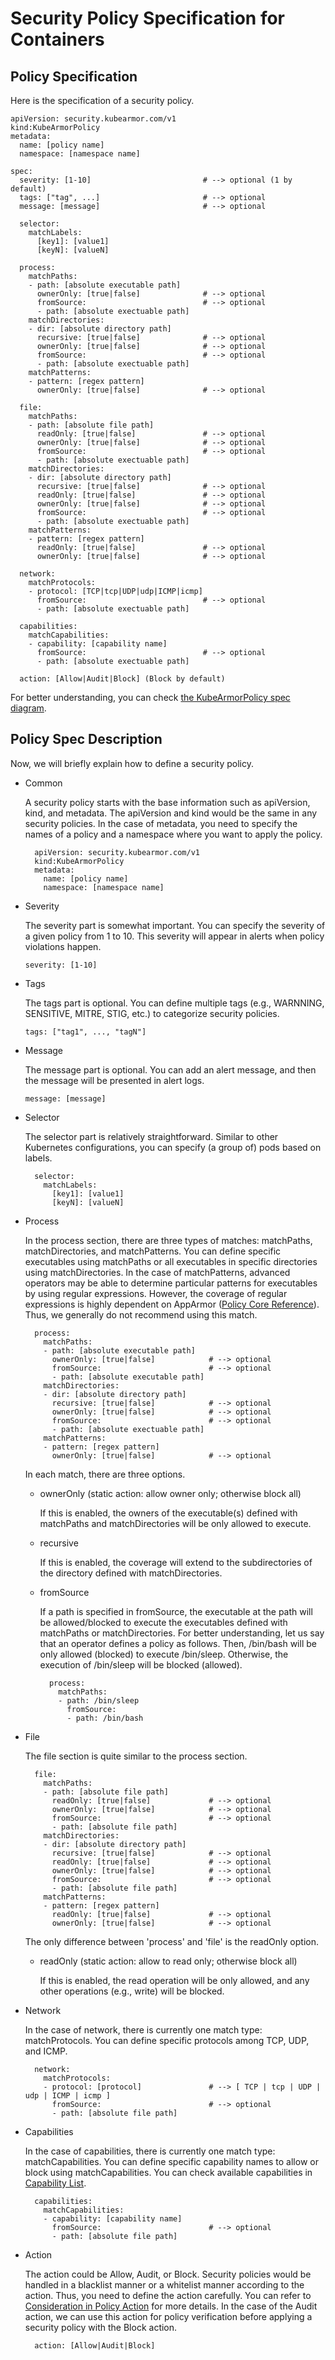 # Security Policy Specification for Containers

## Policy Specification

Here is the specification of a security policy.

```text
apiVersion: security.kubearmor.com/v1
kind:KubeArmorPolicy
metadata:
  name: [policy name]
  namespace: [namespace name]

spec:
  severity: [1-10]                         # --> optional (1 by default)
  tags: ["tag", ...]                       # --> optional
  message: [message]                       # --> optional

  selector:
    matchLabels:
      [key1]: [value1]
      [keyN]: [valueN]

  process:
    matchPaths:
    - path: [absolute executable path]
      ownerOnly: [true|false]              # --> optional
      fromSource:                          # --> optional
      - path: [absolute exectuable path]
    matchDirectories:
    - dir: [absolute directory path]
      recursive: [true|false]              # --> optional
      ownerOnly: [true|false]              # --> optional
      fromSource:                          # --> optional
      - path: [absolute exectuable path]
    matchPatterns:
    - pattern: [regex pattern]
      ownerOnly: [true|false]              # --> optional

  file:
    matchPaths:
    - path: [absolute file path]
      readOnly: [true|false]               # --> optional
      ownerOnly: [true|false]              # --> optional
      fromSource:                          # --> optional
      - path: [absolute exectuable path]
    matchDirectories:
    - dir: [absolute directory path]
      recursive: [true|false]              # --> optional
      readOnly: [true|false]               # --> optional
      ownerOnly: [true|false]              # --> optional
      fromSource:                          # --> optional
      - path: [absolute exectuable path]
    matchPatterns:
    - pattern: [regex pattern]
      readOnly: [true|false]               # --> optional
      ownerOnly: [true|false]              # --> optional

  network:
    matchProtocols:
    - protocol: [TCP|tcp|UDP|udp|ICMP|icmp]
      fromSource:                          # --> optional
      - path: [absolute exectuable path]

  capabilities:
    matchCapabilities:
    - capability: [capability name]
      fromSource:                          # --> optional
      - path: [absolute exectuable path]

  action: [Allow|Audit|Block] (Block by default)
```

For better understanding, you can check [the KubeArmorPolicy spec diagram](../.gitbook/assets/kubearmorpolicy-spec-diagram.pdf).

## Policy Spec Description

Now, we will briefly explain how to define a security policy.

* Common

  A security policy starts with the base information such as apiVersion, kind, and metadata. The apiVersion and kind would be the same in any security policies. In the case of metadata, you need to specify the names of a policy and a namespace where you want to apply the policy.

  ```text
    apiVersion: security.kubearmor.com/v1
    kind:KubeArmorPolicy
    metadata:
      name: [policy name]
      namespace: [namespace name]
  ```

* Severity

  The severity part is somewhat important. You can specify the severity of a given policy from 1 to 10. This severity will appear in alerts when policy violations happen.

  ```text
  severity: [1-10]
  ```

* Tags

  The tags part is optional. You can define multiple tags (e.g., WARNNING, SENSITIVE, MITRE, STIG, etc.) to categorize security policies.

  ```text
  tags: ["tag1", ..., "tagN"]
  ```

* Message

  The message part is optional. You can add an alert message, and then the message will be presented in alert logs.

  ```text
  message: [message]
  ```

* Selector

  The selector part is relatively straightforward. Similar to other Kubernetes configurations, you can specify \(a group of\) pods based on labels.

  ```text
    selector:
      matchLabels:
        [key1]: [value1]
        [keyN]: [valueN]
  ```

* Process

  In the process section, there are three types of matches: matchPaths, matchDirectories, and matchPatterns. You can define specific executables using matchPaths or all executables in specific directories using matchDirectories. In the case of matchPatterns, advanced operators may be able to determine particular patterns for executables by using regular expressions. However, the coverage of regular expressions is highly dependent on AppArmor \([Policy Core Reference](https://gitlab.com/apparmor/apparmor/-/wikis/AppArmor_Core_Policy_Reference)\). Thus, we generally do not recommend using this match.

  ```text
    process:
      matchPaths:
      - path: [absolute executable path]
        ownerOnly: [true|false]            # --> optional
        fromSource:                        # --> optional
        - path: [absolute executable path]
      matchDirectories:
      - dir: [absolute directory path]
        recursive: [true|false]            # --> optional
        ownerOnly: [true|false]            # --> optional
        fromSource:                        # --> optional
        - path: [absolute exectuable path]
      matchPatterns:
      - pattern: [regex pattern]
        ownerOnly: [true|false]            # --> optional
  ```

  In each match, there are three options.

  * ownerOnly \(static action: allow owner only; otherwise block all\)

    If this is enabled, the owners of the executable\(s\) defined with matchPaths and matchDirectories will be only allowed to execute.

  * recursive

    If this is enabled, the coverage will extend to the subdirectories of the directory defined with matchDirectories.

  * fromSource

    If a path is specified in fromSource, the executable at the path will be allowed/blocked to execute the executables defined with matchPaths or matchDirectories. For better understanding, let us say that an operator defines a policy as follows. Then, /bin/bash will be only allowed (blocked) to execute /bin/sleep. Otherwise, the execution of /bin/sleep will be blocked (allowed).

    ```text
      process:
        matchPaths:
        - path: /bin/sleep
          fromSource:
          - path: /bin/bash
    ```

* File

  The file section is quite similar to the process section.

  ```text
    file:
      matchPaths:
      - path: [absolute file path]
        readOnly: [true|false]             # --> optional
        ownerOnly: [true|false]            # --> optional
        fromSource:                        # --> optional
        - path: [absolute file path]
      matchDirectories:
      - dir: [absolute directory path]
        recursive: [true|false]            # --> optional
        readOnly: [true|false]             # --> optional
        ownerOnly: [true|false]            # --> optional
        fromSource:                        # --> optional
        - path: [absolute file path]
      matchPatterns:
      - pattern: [regex pattern]
        readOnly: [true|false]             # --> optional
        ownerOnly: [true|false]            # --> optional
  ```

  The only difference between 'process' and 'file' is the readOnly option.

  * readOnly \(static action: allow to read only; otherwise block all\)

    If this is enabled, the read operation will be only allowed, and any other operations \(e.g., write\) will be blocked.  

* Network

  In the case of network, there is currently one match type: matchProtocols. You can define specific protocols among TCP, UDP, and ICMP.

  ```text
    network:
      matchProtocols:
      - protocol: [protocol]               # --> [ TCP | tcp | UDP | udp | ICMP | icmp ]
        fromSource:                        # --> optional
        - path: [absolute file path]
  ```

* Capabilities

  In the case of capabilities, there is currently one match type: matchCapabilities. You can define specific capability names to allow or block using matchCapabilities. You can check available capabilities in [Capability List](supported_capability_list.md).

  ```text
    capabilities:
      matchCapabilities:
      - capability: [capability name]
        fromSource:                        # --> optional
        - path: [absolute file path]
  ```

* Action

  The action could be Allow, Audit, or Block. Security policies would be handled in a blacklist manner or a whitelist manner according to the action. Thus, you need to define the action carefully. You can refer to [Consideration in Policy Action](consideration_in_policy_action.md) for more details. In the case of the Audit action, we can use this action for policy verification before applying a security policy with the Block action.

  ```text
    action: [Allow|Audit|Block]
  ```
